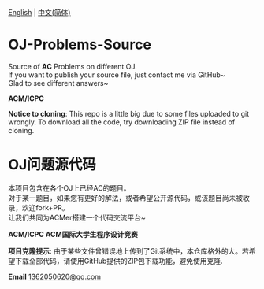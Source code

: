 [English](#oj-problems-source) | [中文(简体)](#oj问题源代码)  
# OJ-Problems-Source
Source of **AC** Problems on different OJ.  
If you want to publish your source file, just contact me via GitHub~  
Glad to see different answers~  
  
**ACM/ICPC**  

**Notice to cloning**: This repo is a little big due to some files uploaded to git wrongly. To download all the code, try downloading ZIP file instead of cloning.

# OJ问题源代码  
本项目包含在各个OJ上已经AC的题目。  
对于某一题目，如果您有更好的解法，或者希望公开源代码，或该题目尚未被收录，欢迎fork+PR。  
让我们共同为ACMer搭建一个代码交流平台~  

**ACM/ICPC ACM国际大学生程序设计竞赛**

**项目克隆提示**: 由于某些文件曾错误地上传到了Git系统中，本仓库格外的大。若希望下载全部代码，请使用GitHub提供的ZIP包下载功能，避免使用克隆.

**Email** 1362050620@qq.com  
